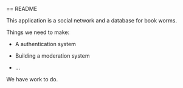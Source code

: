 == README

This application is a social network and a database for book worms.

Things we need to make:

* A authentication system

* Building a moderation system

* ...

We have work to do.
